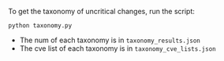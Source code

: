 To get the taxonomy of uncritical changes, run the script:

```
python taxonomy.py
```

- The num of each taxonomy is in `taxonomy_results.json`
- The cve list of each taxonomy is in `taxonomy_cve_lists.json`